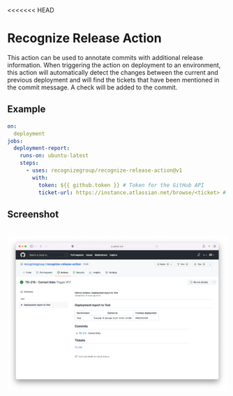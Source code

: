 <<<<<<< HEAD
# Recognize Release Action

This action can be used to annotate commits with additional release information. When triggering the action on deployment
to an environment, this action will automatically detect the changes between the current and previous deployment
and will find the tickets that have been mentioned in the commit message. A check will be added to the commit.

## Example
```yaml
on:
  deployment
jobs:
  deployment-report:
    runs-on: ubuntu-latest
    steps:
      - uses: recognizegroup/recognize-release-action@v1
        with:
          token: ${{ github.token }} # Token for the GitHub API
          ticket-url: https://instance.atlassian.net/browse/<ticket> # Optional ticket URL, used to convert tickets to links
```

## Screenshot
![Screenshot of the report](./assets/screenshot.png "Screenshot of the report")
=======
